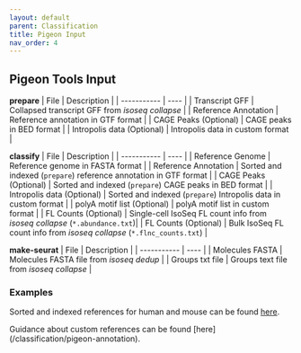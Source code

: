 ```yaml
---
layout: default
parent: Classification
title: Pigeon Input
nav_order: 4
---
```


## Pigeon Tools Input

**prepare**
| File | Description |
| ----------- | ---- |
| Transcript GFF | Collapsed transcript GFF from _isoseq collapse_ |
| Reference Annotation | Reference annotation in GTF format |
| CAGE Peaks (Optional) | CAGE peaks in BED format |
| Intropolis data (Optional) | Intropolis data in custom format |

**classify**
| File | Description |
| ----------- | ---- |
| Reference Genome | Reference genome in FASTA format |
| Reference Annotation | Sorted and indexed (`prepare`) reference annotation in GTF format |
| CAGE Peaks (Optional) | Sorted and indexed (`prepare`) CAGE peaks in BED format |
| Intropolis data (Optional) | Sorted and indexed (`prepare`) Intropolis data in custom format |
| polyA motif list (Optional) | polyA motif list in custom format |
| FL Counts (Optional) | Single-cell IsoSeq FL count info from _isoseq collapse_ (`*.abundance.txt`)|
| FL Counts (Optional) | Bulk IsoSeq FL count info from _isoseq collapse_ (`*.flnc_counts.txt`) |

**make-seurat**
| File | Description |
| ----------- | ---- |
| Molecules FASTA | Molecules FASTA file from _isoseq dedup_ |
| Groups txt file | Groups text file from _isoseq collapse_ |

### Examples
Sorted and indexed references for human and mouse can be found [here](https://downloads.pacbcloud.com/public/dataset/MAS-Seq/REF-pigeon_ref_sets/).

Guidance about custom references can be found [here] (/classification/pigeon-annotation).
